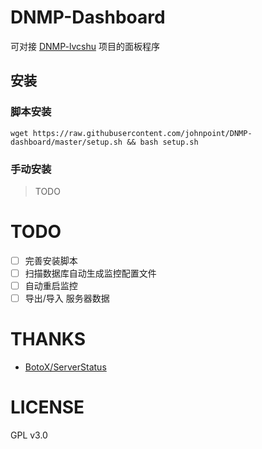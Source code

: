 # DNMP-Dashboard

可对接 [DNMP-lvcshu](https://github.com/johnpoint/DNMP-lvcshu) 项目的面板程序

## 安装

### 脚本安装

```
wget https://raw.githubusercontent.com/johnpoint/DNMP-dashboard/master/setup.sh && bash setup.sh
```

### 手动安装

> TODO

# TODO

- [ ] 完善安装脚本
- [ ] 扫描数据库自动生成监控配置文件
- [ ] 自动重启监控
- [ ] 导出/导入 服务器数据 

# THANKS

- [BotoX/ServerStatus](https://github.com/BotoX/ServerStatus)

# LICENSE

GPL v3.0